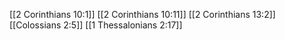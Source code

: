 [[2 Corinthians 10:1]]
[[2 Corinthians 10:11]]
[[2 Corinthians 13:2]]
[[Colossians 2:5]]
[[1 Thessalonians 2:17]]
